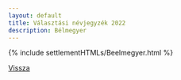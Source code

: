 ```yaml
---
layout: default
title: Választási névjegyzék 2022
description: Bélmegyer
---
```


{% include settlementHTMLs/Beelmegyer.html %}

[Vissza](../)